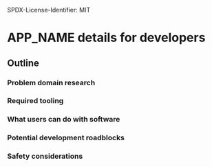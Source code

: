 SPDX-License-Identifier: MIT

# APP_NAME details for developers

## Outline
### Problem domain research

### Required tooling

### What users can do with software

### Potential development roadblocks

### Safety considerations
